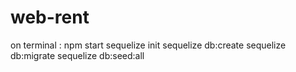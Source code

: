 # web-rent


on terminal :
npm start
sequelize init
sequelize db:create
sequelize db:migrate
sequelize db:seed:all
